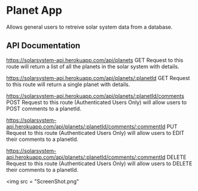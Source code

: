 # Planet App

Allows general users to retreive solar system data from a database.

## API Documentation

https://solarsystem-api.herokuapp.com/api/planets
GET Request to this route will return a list of all the planets in the solar system with details. 

https://solarsystem-api.herokuapp.com/api/planets/:planetId
GET Request to this route will return a single planet with details.

https://solarsystem-api.herokuapp.com/api/planets/:planetId/comments
POST Request to this route (Authenticated Users Only) will allow users to POST comments to a planetId. 

https://solarsystem-api.herokuapp.com/api/planets/:planetId/comments/:commentId
PUT Request to this route (Authenticated Users Only) will allow users to EDIT their comments to a planetId. 

https://solarsystem-api.herokuapp.com/api/planets/:planetId/comments/:commentId
DELETE Request to this route (Authenticated Users Only) will allow users to DELETE their comments to a planetId. 

<img src = "ScreenShot.png"
